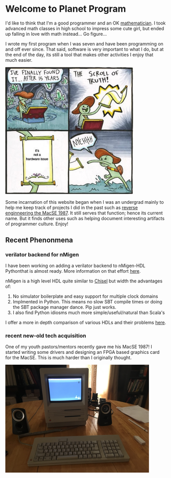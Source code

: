 # Welcome to Planet Program

I'd like to think that I'm a good programmer and an OK [mathematician](mathematics/ellipsoid_indicatrix/ellipsoid_indicatrix). 
I took advanced math classes in high school to impress some cute girl, but ended up falling in love with math instead... Go figure...

I wrote my first program when I was seven and have been programming on and off ever since. That said, software is very important to what I do, but at the end of the day, its still a tool that makes other activities I enjoy that much easier. 

<img  src="scroll_of_truth.jpg" width="400">

Some incarnation of this website began when I was an undergrad mainly to help me keep track of projects I did in the past such as [reverse enginneering the MacSE 1987]. It still serves that function; hence its current name. But it finds other uses such as helping document interesting artifacts of programmer culture. Enjoy!

## Recent Phenonmena
### verilator backend for nMigen
I have been working on adding a verilator backend to nMigen-HDL Pythonthat is almost ready.
More information on that effort [here].

nMigen is a high level HDL quite similar to [Chisel] but width the advantages of:

1. No simulator boilerplate and easy support for multiple clock domains
2. Implmented in Python. This means no slow SBT compile times or doing the SBT package manager dance. Pip just works.
3. I also find Python idiosms much more simple/useful/natural than Scala's

I offer a more in depth comparison of various HDLs and their problems
[here](fpga/hdl_wars.md).

### recent new-old tech acquisition
One of my youth pastors/mentors recently gave me his MacSE 1987!
I started writing some drivers and designing an FPGA based graphics card for the MacSE.
This is much harder than I originally thought.

<img src="Mac_SE.jpg" width="450"/>

[reverse enginneering the MacSE 1987]: Vintage_Tech/retrotech/my_setup.md
[here]: fpga/verilator/dpi.md
[Chisel]: https://www.chisel-lang.org
